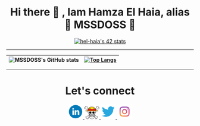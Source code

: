 <h1 align="center">  Hi there 👋 , Iam Hamza El Haia,  alias<br>👾 MSSDOSS 👾</h1>


<div align="center">
  
  [![hel-haia's 42 stats](https://badge.mediaplus.ma/greenbinary/hel-haia)](https://github.com/oakoudad/badge42)

  ---
  
| ![MSSDOSS's GitHub stats](https://github-readme-stats.vercel.app/api?username=MSSDOSS&show_icons=true&theme=dracula) | [![Top Langs](https://github-readme-stats.vercel.app/api/top-langs/?username=MSSDOSS&theme=dracula)](https://github.com/About-Me/github-readme-stats) |
  |:-:|:-:|

  ---
  
  <h1 align="center">Let's connect</h1>
  
<p align="center">
<a href="https://www.linkedin.com/in/hamza-el-haia-6987a420b/">
 <img src="linkedin-logo.png" width="40" />
</a>
<a href="https://github.com/MSSDOSS">
 <img src="github-logo.png" width="40" />
</a>
<a href="https://twitter.com/777DOSS">
 <img src="twitter-logo.png" width="40"/>
</a>
<a href="https://www.instagram.com/hamza.elhaia/">
 <img src="instagram-logo.png" width="40" />
</a>
  </p>
